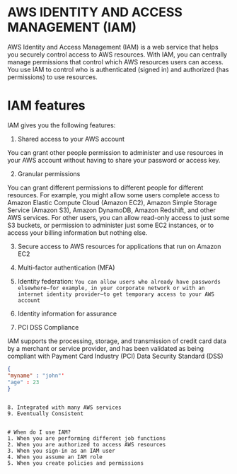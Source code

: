 # AWS IDENTITY AND ACCESS MANAGEMENT (IAM)
<p>AWS Identity and Access Management (IAM) is a web service that helps you securely control access to AWS resources. With IAM, you can centrally manage permissions that control which AWS resources users can access. You use IAM to control who is authenticated (signed in) and authorized (has permissions) to use resources.</p>

# IAM features
<p>IAM gives you the following features:</p>

1. Shared access to your AWS account
<p>You can grant other people permission to administer and use resources in your AWS account without having to share your password or access key.</p  >

2. Granular permissions
<p>You can grant different permissions to different people for different resources. For example, you might allow some users complete access to Amazon Elastic Compute Cloud (Amazon EC2), Amazon Simple Storage Service (Amazon S3), Amazon DynamoDB, Amazon Redshift, and other AWS services. For other users, you can allow read-only access to just some S3 buckets, or permission to administer just some EC2 instances, or to access your billing information but nothing else.</p>

3. Secure access to AWS resources for applications that run on Amazon EC2
4. Multi-factor authentication (MFA)
5. Identity federation:
   `You can allow users who already have passwords elsewhere—for example, in your corporate network or with an internet identity provider—to get temporary access to your AWS account`

6. Identity information for assurance
7. PCI DSS Compliance
<p>IAM supports the processing, storage, and transmission of credit card data by a merchant or service provider, and has been validated as being compliant with Payment Card Industry (PCI) Data Security Standard (DSS)</p>

```json
{
"myname" : "john"'
"age" : 23
}
```
~~~

8. Integrated with many AWS services
9. Eventually Consistent
    

# When do I use IAM?
1. When you are performing different job functions
2. When you are authorized to access AWS resources
3. When you sign-in as an IAM user
4. When you assume an IAM role
5. When you create policies and permissions
